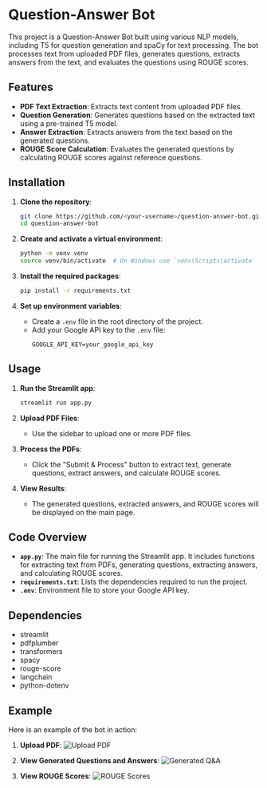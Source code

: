 # Question-Answer Bot

This project is a Question-Answer Bot built using various NLP models, including T5 for question generation and spaCy for text processing. The bot processes text from uploaded PDF files, generates questions, extracts answers from the text, and evaluates the questions using ROUGE scores.

## Features
- **PDF Text Extraction**: Extracts text content from uploaded PDF files.
- **Question Generation**: Generates questions based on the extracted text using a pre-trained T5 model.
- **Answer Extraction**: Extracts answers from the text based on the generated questions.
- **ROUGE Score Calculation**: Evaluates the generated questions by calculating ROUGE scores against reference questions.

## Installation

1. **Clone the repository**:
    ```sh
    git clone https://github.com/<your-username>/question-answer-bot.git
    cd question-answer-bot
    ```

2. **Create and activate a virtual environment**:
    ```sh
    python -m venv venv
    source venv/bin/activate  # On Windows use `venv\Scripts\activate`
    ```

3. **Install the required packages**:
    ```sh
    pip install -r requirements.txt
    ```

4. **Set up environment variables**:
    - Create a `.env` file in the root directory of the project.
    - Add your Google API key to the `.env` file:
      ```env
      GOOGLE_API_KEY=your_google_api_key
      ```

## Usage

1. **Run the Streamlit app**:
    ```sh
    streamlit run app.py
    ```

2. **Upload PDF Files**:
    - Use the sidebar to upload one or more PDF files.

3. **Process the PDFs**:
    - Click the "Submit & Process" button to extract text, generate questions, extract answers, and calculate ROUGE scores.

4. **View Results**:
    - The generated questions, extracted answers, and ROUGE scores will be displayed on the main page.

## Code Overview

- **`app.py`**: The main file for running the Streamlit app. It includes functions for extracting text from PDFs, generating questions, extracting answers, and calculating ROUGE scores.
- **`requirements.txt`**: Lists the dependencies required to run the project.
- **`.env`**: Environment file to store your Google API key.

## Dependencies

- streamlit
- pdfplumber
- transformers
- spacy
- rouge-score
- langchain
- python-dotenv

## Example

Here is an example of the bot in action:

1. **Upload PDF**:
    ![Upload PDF](https://example.com/upload_screenshot.png)

2. **View Generated Questions and Answers**:
    ![Generated Q&A](https://example.com/generated_qa_screenshot.png)

3. **View ROUGE Scores**:
    ![ROUGE Scores](https://example.com/rouge_scores_screenshot.png)

